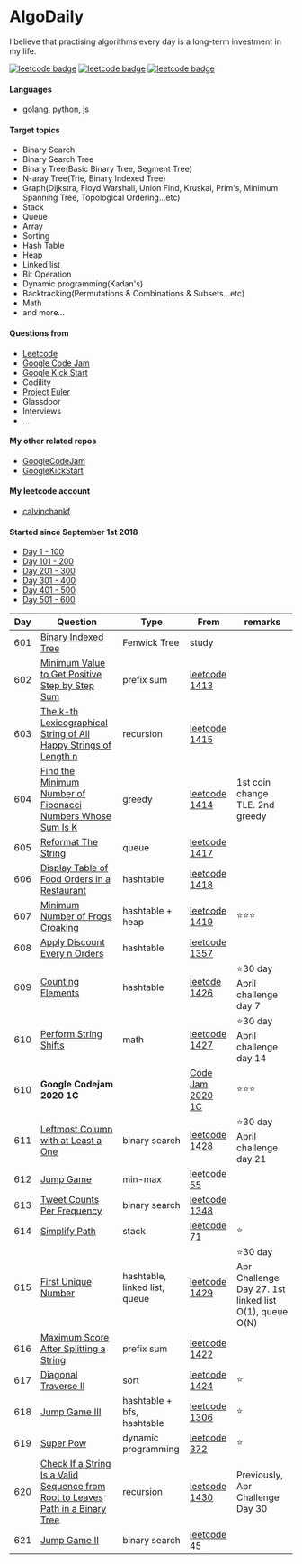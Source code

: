 # AlgoDaily

I believe that practising algorithms every day is a long-term investment in my life.

[![leetcode badge](https://leetcode-badge.chyroc.cn/?name=calvinchankf&leetcode_badge_style=leetcode%20solved/total-{{.solved_question}}/{{.all_question}}-{{if%20le%20.solved_question_rate_float%200.3}}red.svg{{else%20if%20le%20.solved_question_rate_float%200.5}}yellow.svg{{else}}green.svg{{end}}&refresh=true)](https://leetcode.com/calvinchankf/)
[![leetcode badge](https://leetcode-badge.chyroc.cn/?name=calvinchankf&leetcode_badge_style=leetcode%20submission-{{.accepted_submission_rate}}-{{%20if%20le%20.accepted_submission_rate_float%200.3}}red{{%20else%20if%20le%20.solved_question_rate_float%200.6}}green{{%20else%20}}yellow{{%20end%20}}.svg&refresh=true)](https://leetcode.com/calvinchankf/)
[![leetcode badge](https://leetcode-badge.chyroc.cn/?name=calvinchankf&leetcode_badge_style=leetcode%20ranking-{{.ranking}}-green.svg&refresh=true)](https://leetcode.com/calvinchankf/)

#### Languages

-   golang, python, js

#### Target topics

-   Binary Search
-   Binary Search Tree
-   Binary Tree(Basic Binary Tree, Segment Tree)
-   N-aray Tree(Trie, Binary Indexed Tree)
-   Graph(Dijkstra, Floyd Warshall, Union Find, Kruskal, Prim's, Minimum Spanning Tree, Topological Ordering...etc)
-   Stack
-   Queue
-   Array
-   Sorting
-   Hash Table
-   Heap
-   Linked list
-   Bit Operation
-   Dynamic programming(Kadan's)
-   Backtracking(Permutations & Combinations & Subsets...etc)
-   Math
-   and more...

#### Questions from

-   [Leetcode](https://leetcode.com)
-   [Google Code Jam](https://codingcompetitions.withgoogle.com/codejam)
-   [Google Kick Start](https://codingcompetitions.withgoogle.com/kickstart/)
-   [Codility](https://app.codility.com/programmers/lessons/)
-   [Project Euler](https://projecteuler.net)
-   Glassdoor
-   Interviews
-   ...

#### My other related repos

-   [GoogleCodeJam](https://github.com/calvinchankf/GoogleCodeJam)
-   [GoogleKickStart](https://github.com/calvinchankf/GoogleKickStart)

#### My leetcode account

-   [calvinchankf](https://leetcode.com/calvinchankf/)

#### Started since September 1st 2018

-   [Day 1 - 100](./markdowns/day1-100.md)
-   [Day 101 - 200](./markdowns/day101-200.md)
-   [Day 201 - 300](./markdowns/day201-300.md)
-   [Day 301 - 400](./markdowns/day301-400.md)
-   [Day 401 - 500](./markdowns/day401-500.md)
-   [Day 501 - 600](./markdowns/day501-600.md)

| Day | Question                                                                                                                                            | Type             | From                                                                                                             | remarks                         |
| --- | --------------------------------------------------------------------------------------------------------------------------------------------------- | ---------------- | ---------------------------------------------------------------------------------------------------------------- | ------------------------------- |
| 601 | [Binary Indexed Tree](/miscellaneous/binary-indexed-tree/)                                                                                          | Fenwick Tree     | study                                                                                                            |                                 |
| 602 | [Minimum Value to Get Positive Step by Step Sum](/leetcode/1413-minimum-value-to-get-positive-step-by-step-sum)                                     | prefix sum       | [leetcode 1413](https://leetcode.com/problems/minimum-value-to-get-positive-step-by-step-sum/)                   |                                 |
| 603 | [The k-th Lexicographical String of All Happy Strings of Length n](/leetcode/1415-the-k-th-lexicographical-string-of-all-happy-strings-of-length-n) | recursion        | [leetcode 1415](https://leetcode.com/problems/the-k-th-lexicographical-string-of-all-happy-strings-of-length-n/) |                                 |
| 604 | [Find the Minimum Number of Fibonacci Numbers Whose Sum Is K](/leetcode/1414-find-the-minimum-number-of-fibonacci-numbers-whose-sum-is-k)           | greedy           | [leetcode 1414](https://leetcode.com/problems/find-the-minimum-number-of-fibonacci-numbers-whose-sum-is-k/)      | 1st coin change TLE. 2nd greedy |
| 605 | [Reformat The String](/leetcode/1417-reformat-the-string)                                                                                           | queue            | [leetcode 1417](https://leetcode.com/problems/reformat-the-string/)                                              |
| 606 | [Display Table of Food Orders in a Restaurant](/leetcode/1418-display-table-of-food-orders-in-a-restaurant)                                         | hashtable        | [leetcode 1418](https://leetcode.com/problems/display-table-of-food-orders-in-a-restaurant/)                     |                                 |
| 607 | [Minimum Number of Frogs Croaking](/leetcode/1419-minimum-number-of-frogs-croaking)                                                                 | hashtable + heap | [leetcode 1419](https://leetcode.com/problems/minimum-number-of-frogs-croaking/)                                 | ⭐️⭐️⭐️                       |
| 608 | [Apply Discount Every n Orders](/leetcode/1357-apply-discount-every-n-orders)                                                                       | hashtable        | [leetcode 1357](https://leetcode.com/problems/apply-discount-every-n-orders/)                                    |                                 |
| 609 | [Counting Elements](/leetcode/1426-counting-elements/)                                                                                              | hashtable        | [leetcde 1426](https://leetcode.com/problems/counting-elements/)                                                 | ⭐30 day April challenge day 7  |
| 610 | [Perform String Shifts](/leetcode/1427-perform-string-shifts/)                                                                                      | math             | [leetcode 1427](https://leetcode.com/problems/perform-string-shifts/)                                            | ⭐30 day April challenge day 14 |
| 610 | **Google Codejam 2020 1C**                                                                                                                          |                  | [Code Jam 2020 1C](https://github.com/calvinchankf/GoogleCodeJam/blob/master/2020/1c/result.md)                  | ⭐️⭐️⭐️                       |
| 611 | [Leftmost Column with at Least a One](/leetcode/challenge/1428-leftmost-column-with-at-least-a-one/)                                                | binary search    | [leetcode 1428](https://leetcode.com/problems/leftmost-column-with-at-least-a-one/)                              | ⭐30 day April challenge day 21 |
| 612 | [Jump Game](/leetcode/55-jump-game)                                                                             | min-max      | [leetcode 55](https://leetcode.com/problems/jump-game/)                                        |         |
| 613 | [Tweet Counts Per Frequency](/leetcode/1348-tweet-counts-per-frequency)                                         | binary search | [leetcode 1348](https://leetcode.com/problems/tweet-counts-per-frequency/)                     |         |
| 614 | [Simplify Path](/leetcode/71-simplify-path)                                                                     | stack         | [leetcode 71](https://leetcode.com/problems/simplify-path/)                                    | ⭐️     |
| 615 | [First Unique Number](/leetcode/1429-first-unique-number)                                                                                           | hashtable, linked list, queue | [leetcode 1429](https://leetcode.com/problems/first-unique-number/)                                              | ⭐️30 day Apr Challenge Day 27. 1st linked list O(1), queue O(N) |
| 616 | [Maximum Score After Splitting a String](/leetcode/1422-maximum-score-after-splitting-a-string)                                                     | prefix sum   | [leetcode 1422](https://leetcode.com/problems/maximum-score-after-splitting-a-string/)                           |
| 617 | [Diagonal Traverse II](/leetcode/1424-diagonal-traverse-ii)                                                                                         | sort         | [leetcode 1424](https://leetcode.com/problems/diagonal-traverse-ii/)                                             | ⭐️                             |
| 618 | [Jump Game III](/leetcode/1306-jump-game-iii)                                                                                                       | hashtable + bfs, hashtable | [leetcode 1306](https://leetcode.com/problems/jump-game-iii/)                                                    | ⭐️                             |
| 619 | [Super Pow](/leetcode/372-super-pow)   | dynamic programming | [leetcode 372](https://leetcode.com/problems/super-pow/) | ⭐️ |
| 620 | [Check If a String Is a Valid Sequence from Root to Leaves Path in a Binary Tree](/leetcode/1430-check-if-a-string-is-a-valid-sequence-from-root-to-leaves-Path-in-a-binary-tree/) | recursion        | [leetcode 1430](https://leetcode.com/problems/check-if-a-string-is-a-valid-sequence-from-root-to-leaves-path-in-a-binary-tree/) | Previously, Apr Challenge Day 30 |
| 621 | [Jump Game II](/leetcode/45-jump-game-ii/)                                                                                                                                              | binary search    | [leetcode 45](https://leetcode.com/problems/jump-game-ii/)                                                       |                                 |
